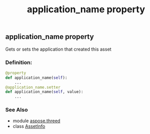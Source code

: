﻿---
title: application_name property
second_title: Aspose.3D for Python via .NET API References
description: 
type: docs
weight: 80
url: /python-net/aspose.threed/assetinfo/application_name/
is_root: false
---

## application_name property


Gets or sets the application that created this asset
### Definition:
```python
@property
def application_name(self):
    ...
@application_name.setter
def application_name(self, value):
    ...
```

### See Also
* module [aspose.threed](../../)
* class [AssetInfo](/3d/python-net/aspose.threed/assetinfo)
